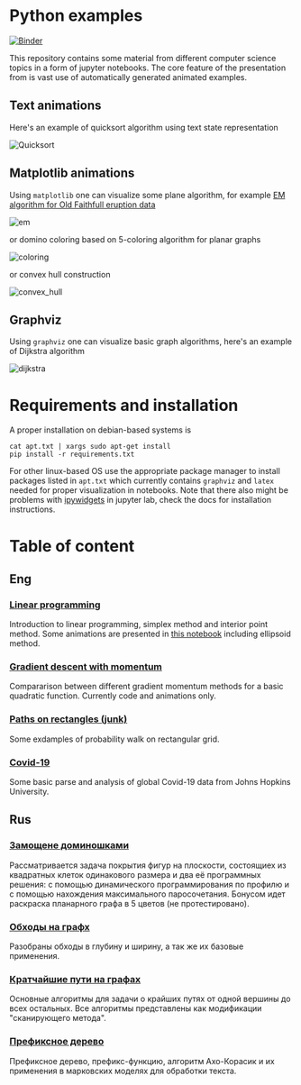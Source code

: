 # Python examples

[![Binder](https://mybinder.org/badge_logo.svg)](https://mybinder.org/v2/gh/Malkovsky/python-examples/master)

This repository contains some material from different computer science topics in a form of jupyter notebooks. The core feature of the presentation from is vast use of automatically generated animated examples.

## Text animations

Here's an example of quicksort algorithm using text state representation

![Quicksort](https://raw.githubusercontent.com/Malkovsky/python-examples/master/images/quicksort.gif)

## Matplotlib animations

Using `matplotlib` one can visualize some plane algorithm, for example [EM algorithm for Old Faithfull eruption data](https://en.wikipedia.org/wiki/Expectation%E2%80%93maximization_algorithm)

![em](https://raw.githubusercontent.com/Malkovsky/python-examples/master/images/em_gmm.gif)

or domino coloring based on 5-coloring algorithm for planar graphs

![coloring](https://raw.githubusercontent.com/Malkovsky/python-examples/master/images/planar_coloring.gif)

or convex hull construction

![convex_hull](https://raw.githubusercontent.com/Malkovsky/python-examples/master/images/convex_hull.gif)

## Graphviz

Using `graphviz` one can visualize basic graph algorithms, here's an example of Dijkstra algorithm

![dijkstra](https://raw.githubusercontent.com/Malkovsky/python-examples/master/images/dijkstra_slow.gif)

# Requirements and installation

A proper installation on debian-based systems is
```
cat apt.txt | xargs sudo apt-get install
pip install -r requirements.txt
```
For other linux-based OS use the appropriate package manager to install packages listed in `apt.txt` which currently contains `graphviz` and `latex` needed for proper visualization in notebooks. Note that there also might be problems with [ipywidgets](https://ipywidgets.readthedocs.io/en/stable/user_install.html) in jupyter lab, check the docs for installation instructions.

# Table of content
## Eng
### [Linear programming](https://github.com/Malkovsky/python-examples/blob/master/lp_overview.ipynb)
Introduction to linear programming, simplex method and interior point method. Some animations are presented in [this notebook](https://github.com/Malkovsky/python-examples/blob/master/old_ani.ipynb) including ellipsoid method.
### [Gradient descent with momentum](https://github.com/Malkovsky/python-examples/blob/master/grad_ani.ipynb)
Compararison between different gradient momentum methods for a basic quadratic function. Currently code and animations only.
### [Paths on rectangles (junk)](https://github.com/Malkovsky/python-examples/blob/master/paths_on_rectangle.ipynb)
Some exdamples of probability walk on rectangular grid.
### [Covid-19](https://github.com/Malkovsky/python-examples/blob/master/covid19.ipynb)
Some basic parse and analysis of global Covid-19 data from Johns Hopkins University.
## Rus
### [Замощене доминошками](https://github.com/Malkovsky/python-examples/blob/master/domino_tiling.ipynb)
Рассматривается задача покрытия фигур на плоскости, состоящиех из квадратных клеток одинакового размера и два её программных решения: с помощью динамического программирования по профилю и с помощью нахождения максимального паросочетания. Бонусом идет раскраска планарного графа в 5 цветов (не протестировано).
### [Обходы на графх](https://github.com/Malkovsky/python-examples/blob/master/basic_searches.ipynb)
Разобраны обходы в глубину и ширину, а так же их базовые применения.
### [Кратчайшие пути на графах](https://github.com/Malkovsky/python-examples/blob/master/shortest_paths.ipynb)
Основные алгоритмы для задачи о крайших путях от одной вершины до всех остальных. Все алгоритмы представлены как модификации "сканирующего метода".
### [Префиксное дерево](https://github.com/Malkovsky/python-examples/blob/master/preffix_tree.ipynb)
Префиксное дерево, префикс-функцию, алгоритм Ахо-Корасик и их применения в марковских моделях для обработки текста.
